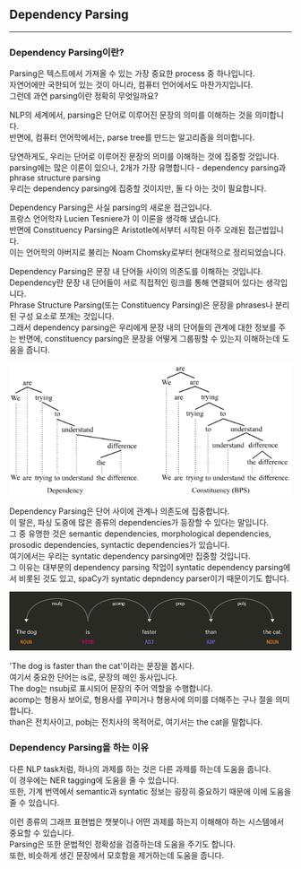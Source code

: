 ## Dependency Parsing
---

### Dependency Parsing이란?
Parsing은 텍스트에서 가져올 수 있는 가장 중요한 process 중 하나입니다.   
자연어에만 국한되어 있는 것이 아니라, 컴퓨터 언어에서도 마찬가지입니다.   
그런데 과연 parsing이란 정확히 무엇일까요?   

NLP의 세계에서, parsing은 단어로 이루어진 문장의 의미를 이해하는 것을 의미합니다.   
반면에, 컴퓨터 언어학에서는, parse tree를 만드는 알고리즘을 의미합니다.   

당연하게도, 우리는 단어로 이루어진 문장의 의미를 이해하는 것에 집중할 것입니다.   
parsing에는 많은 이론이 있으나, 2개가 가장 유명합니다 - dependency parsing과 phrase structure parsing   
우리는 dependency parsing에 집중할 것이지만, 둘 다 아는 것이 필요합니다.   

Dependency Parsing은 사실 parsing의 새로운 접근입니다.   
프랑스 언어학자 Lucien Tesniere가 이 이론을 생각해 냈습니다.   
반면에 Constituency Parsing은 Aristotle에서부터 시작된 아주 오래된 접근법입니다.   
이는 언어학의 아버지로 불리는 Noam Chomsky로부터 현대적으로 정리되었습니다.   

Dependency Parsing은 문장 내 단어들 사이의 의존도를 이해하는 것입니다.   
Dependency란 문장 내 단어들이 서로 직접적인 링크를 통해 연결되어 있다는 생각입니다.   
Phrase Structure Parsing(또는 Constituency Parsing)은 문장을 phrases나 분리된 구성 요소로 쪼개는 것입니다.   
그래서 dependency parsing은 우리에게 문장 내의 단어들의 관계에 대한 정보를 주는 반면에, constituency parsing은 문장을 어떻게 그룹핑할 수 있는지 이해하는데 도움을 줍니다.   

![image0001](image0001.png)

Dependency Parsing은 단어 사이에 관계나 의존도에 집중합니다.   
이 말은, 파싱 도중에 많은 종류의 dependencies가 등장할 수 있다는 말입니다.   
그 중 유명한 것은 semantic dependencies, morphological dependencies, prosodic dependencies, syntactic dependencies가 있습니다.   
여기에서는 우리는 syntatic dependency parsing에만 집중할 것입니다.   
그 이유는 대부분의 dependency parsing 작업이 syntatic dependency parsing에서 비롯된 것도 있고, spaCy가 syntatic depndency parser이기 때문이기도 합니다.   

![image0002](image0002.png)

'The dog is faster than the cat'이라는 문장을 봅시다.   
여기서 중요한 단어는 is로, 문장의 메인 동사입니다.   
The dog는 nsubj로 표시되어 문장의 주어 역할을 수행합니다.   
acomp는 형용사 보어로, 형용사를 꾸미거나 형용사에 의미를 더해주는 구나 절을 의미합니다.   
than은 전치사이고, pobj는 전치사의 목적어로, 여기서는 the cat을 말합니다.   

### Dependency Parsing을 하는 이유
다른 NLP task처럼, 하나의 과제를 하는 것은 다른 과제를 하는데 도움을 줍니다.   
이 경우에는 NER tagging에 도움을 줄 수 있습니다.   
또한, 기계 번역에서 semantic과 syntatic 정보는 굉장히 중요하기 때문에 이에 도움을 줄 수 있습니다.   

이런 종류의 그래프 표현법은 챗봇이나 어떤 과제를 하는지 이해해야 하는 시스템에서 중요할 수 있습니다.   
Parsing은 또한 문법적인 정확성을 검증하는데 도움을 주기도 합니다.   
또한, 비슷하게 생긴 문장에서 모호함을 제거하는데 도움을 줍니다.   